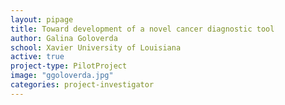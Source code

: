 ```yaml
---
layout: pipage
title: Toward development of a novel cancer diagnostic tool
author: Galina Goloverda
school: Xavier University of Louisiana
active: true
project-type: PilotProject
image: "ggoloverda.jpg"
categories: project-investigator
---
```


